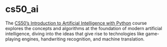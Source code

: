 # cs50_ai

The [CS50’s Introduction to Artificial Intelligence with Python](https://cs50.harvard.edu/ai/2024/) course explores the concepts and algorithms at the foundation of modern artificial intelligence, diving into the ideas that give rise to technologies like game-playing engines, handwriting recognition, and machine translation.